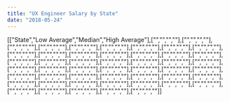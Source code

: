 ```yaml
---
title: "UX Engineer Salary by State"
date: "2018-05-24"
---
```


\[\["State","Low Average","Median","High Average"\],\["","","",""\],\["","","",""\],\["","","",""\],\["","","",""\],\["","","",""\],\["","","",""\],\["","","",""\],\["","","",""\],\["","","",""\],\["","","",""\],\["","","",""\],\["","","",""\],\["","","",""\],\["","","",""\],\["","","",""\],\["","","",""\],\["","","",""\],\["","","",""\],\["","","",""\],\["","","",""\],\["","","",""\],\["","","",""\],\["","","",""\],\["","","",""\],\["","","",""\],\["","","",""\],\["","","",""\],\["","","",""\],\["","","",""\],\["","","",""\],\["","","",""\],\["","","",""\],\["","","",""\],\["","","",""\],\["","","",""\],\["","","",""\],\["","","",""\],\["","","",""\],\["","","",""\],\["","","",""\],\["","","",""\],\["","","",""\],\["","","",""\],\["","","",""\],\["","","",""\],\["","","",""\],\["","","",""\],\["","","",""\],\["","","",""\]\]
